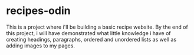 # recipes-odin

This is a project where i'll be building a basic recipe website. By the end of this project, i will have demonstrated what little knowledge i have of creating headings, paragraphs, ordered and unordered lists as well as adding images to my pages.
